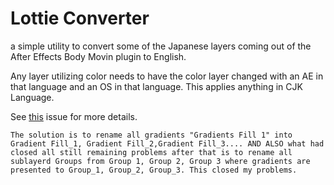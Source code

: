 # Lottie Converter

a simple utility to convert some of the Japanese layers coming out of the After Effects Body Movin plugin to English.

Any layer utilizing color needs to have the color layer changed with an AE in that language and an OS in that language.
This applies anything in CJK Language.

See [this](https://github.com/airbnb/lottie-web/issues/1440) issue for more details.

```
The solution is to rename all gradients "Gradients Fill 1" into Gradient Fill_1, Gradient Fill_2,Gradient Fill_3.... AND ALSO what had closed all still remaining problems after that is to rename all sublayerd Groups from Group 1, Group 2, Group 3 where gradients are presented to Group_1, Group_2, Group_3. This closed my problems.
```
